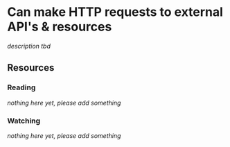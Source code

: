 # Can make HTTP requests to external API's & resources
_description tbd_
## Resources
### Reading
_nothing here yet, please add something_
### Watching
_nothing here yet, please add something_
